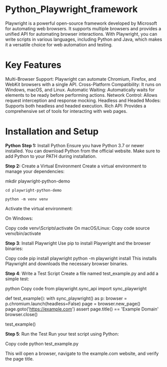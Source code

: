 # Python_Playwright_framework
Playwright is a powerful open-source framework developed by Microsoft for automating web browsers. It supports multiple browsers and provides a unified API for automating browser interactions. With Playwright, you can write scripts in various languages, including Python and Java, which makes it a versatile choice for web automation and testing.
# Key Features
Multi-Browser Support: Playwright can automate Chromium, Firefox, and WebKit browsers with a single API.
Cross-Platform Compatibility: It runs on Windows, macOS, and Linux.
Automatic Waiting: Automatically waits for elements to be ready before performing actions.
Network Control: Allows request interception and response mocking.
Headless and Headed Modes: Supports both headless and headed execution.
Rich API: Provides a comprehensive set of tools for interacting with web pages.
# Installation and Setup
**Python**
**Step 1:** Install Python
Ensure you have Python 3.7 or newer installed. You can download Python from the official website. Make sure to add Python to your PATH during installation.

**Step 2:** Create a Virtual Environment
Create a virtual environment to manage your dependencies:

<bash>
mkdir playwright-python-demo
    
    cd playwright-python-demo
    
    python -m venv venv

Activate the virtual environment:

On Windows:

<bash>
Copy code
venv\Scripts\activate
On macOS/Linux:

<bash>
Copy code
source venv/bin/activate

**Step 3**: Install Playwright
Use pip to install Playwright and the browser binaries:

<bash>
Copy code
pip install playwright
python -m playwright install
This installs Playwright and downloads the necessary browser binaries.

**Step 4**: Write a Test Script
Create a file named test_example.py and add a simple test:

python
Copy code
from playwright.sync_api import sync_playwright

def test_example():
    with sync_playwright() as p:
        browser = p.chromium.launch(headless=False)
        page = browser.new_page()
        page.goto('https://example.com')
        assert page.title() == 'Example Domain'
        browser.close()

test_example()

**Step 5**: Run the Test
Run your test script using Python:

<bash>
Copy code
python test_example.py
  
This will open a browser, navigate to the example.com website, and verify the page title.
